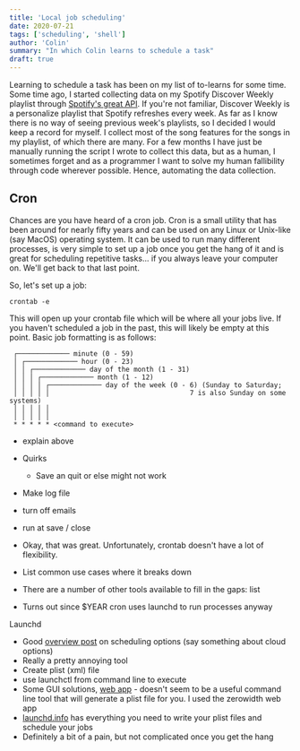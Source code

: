 ```yaml
---
title: 'Local job scheduling'
date: 2020-07-21
tags: ['scheduling', 'shell']
author: 'Colin'
summary: "In which Colin learns to schedule a task"
draft: true
---
```


Learning to schedule a task has been on my list of to-learns for some time. Some time ago, I started collecting data on my Spotify Discover Weekly playlist through [Spotify's great API](https://developer.spotify.com/documentation/web-api/). If you're not familiar, Discover Weekly is a personalize playlist that Spotify refreshes every week. As far as I know there is no way of seeing previous week's playlists, so I decided I would keep a record for myself. I collect most of the song features for the songs in my playlist, of which there are many. For a few months I have just be manually running the script I wrote to collect this data, but as a human, I sometimes forget and as a programmer I want to solve my human fallibility through code wherever possible. Hence, automating the data collection.

## Cron

Chances are you have heard of a cron job. Cron is a small utility that has been around for nearly fifty years and can be used on any Linux or Unix-like (say MacOS) operating system. It can be used to run many different processes, is very simple to set up a job once you get the hang of it and is great for scheduling repetitive tasks... if you always leave your computer on. We'll get back to that last point.

So, let's set up a job:

```
crontab -e
```

This will open up your crontab file which will be where all your jobs live. If you haven't scheduled a job in the past, this will likely be empty at this point. Basic job formatting is as follows:

```
 ┌───────────── minute (0 - 59)
 │ ┌───────────── hour (0 - 23)
 │ │ ┌───────────── day of the month (1 - 31)
 │ │ │ ┌───────────── month (1 - 12)
 │ │ │ │ ┌───────────── day of the week (0 - 6) (Sunday to Saturday;
 │ │ │ │ │                                   7 is also Sunday on some systems)
 │ │ │ │ │
 │ │ │ │ │
 * * * * * <command to execute>
```

- explain above
- Quirks
    - Save an quit or else might not work
- Make log file
- turn off emails
- run at save / close

- Okay, that was great. Unfortunately, crontab doesn\'t have a lot of flexibility. 
- List common use cases where it breaks down

- There are a number of other tools available to fill in the gaps: list
- Turns out since $YEAR cron uses launchd to run processes anyway 

Launchd
- Good [overview post](https://beepb00p.xyz/scheduler.html) on scheduling options (say something about cloud options)
- Really a pretty annoying tool
- Create plist (xml) file
- use launchctl from command line to execute
- Some GUI solutions, [web app](launched.zerowidth.com) - doesn\'t seem to be a useful command line tool that will generate a plist file for you. I used the zerowidth web app
- [launchd.info](launchd.info) has everything you need to write your plist files and schedule your jobs
- Definitely a bit of a pain, but not complicated once you get the hang
  
